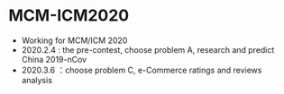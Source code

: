 # MCM-ICM2020
* Working for MCM/ICM 2020
* 2020.2.4 : the pre-contest, choose problem A, research and predict China 2019-nCov
* 2020.3.6 ：choose problem C, e-Commerce ratings and reviews analysis
